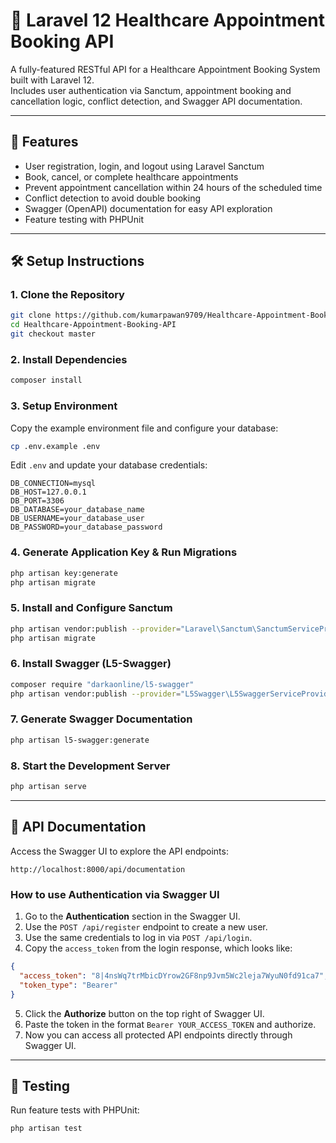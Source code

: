 # 🏥 Laravel 12 Healthcare Appointment Booking API

A fully-featured RESTful API for a Healthcare Appointment Booking System built with Laravel 12.  
Includes user authentication via Sanctum, 
appointment booking and cancellation logic,
conflict detection, 
and Swagger API documentation.

---

## 🚀 Features

- User registration, login, and logout using Laravel Sanctum  
- Book, cancel, or complete healthcare appointments  
- Prevent appointment cancellation within 24 hours of the scheduled time  
- Conflict detection to avoid double booking  
- Swagger (OpenAPI) documentation for easy API exploration  
- Feature testing with PHPUnit  

---

## 🛠️ Setup Instructions

### 1. Clone the Repository

```bash
git clone https://github.com/kumarpawan9709/Healthcare-Appointment-Booking-API.git
cd Healthcare-Appointment-Booking-API
git checkout master

```

### 2. Install Dependencies

```bash
composer install
```

### 3. Setup Environment

Copy the example environment file and configure your database:

```bash
cp .env.example .env
```

Edit `.env` and update your database credentials:

```
DB_CONNECTION=mysql
DB_HOST=127.0.0.1
DB_PORT=3306
DB_DATABASE=your_database_name
DB_USERNAME=your_database_user
DB_PASSWORD=your_database_password
```

### 4. Generate Application Key & Run Migrations

```bash
php artisan key:generate
php artisan migrate
```

### 5. Install and Configure Sanctum

```bash
php artisan vendor:publish --provider="Laravel\Sanctum\SanctumServiceProvider"
php artisan migrate
```

### 6. Install Swagger (L5-Swagger)

```bash
composer require "darkaonline/l5-swagger"
php artisan vendor:publish --provider="L5Swagger\L5SwaggerServiceProvider"
```

### 7. Generate Swagger Documentation

```bash
php artisan l5-swagger:generate
```

### 8. Start the Development Server

```bash
php artisan serve
```

---

## 📖 API Documentation

Access the Swagger UI to explore the API endpoints:

```
http://localhost:8000/api/documentation
```

### How to use Authentication via Swagger UI

1. Go to the **Authentication** section in the Swagger UI.  
2. Use the `POST /api/register` endpoint to create a new user.  
3. Use the same credentials to log in via `POST /api/login`.  
4. Copy the `access_token` from the login response, which looks like:

```json
{
  "access_token": "8|4nsWq7trMbicDYrow2GF8np9Jvm5Wc2leja7WyuN0fd91ca7",
  "token_type": "Bearer"
}
```

5. Click the **Authorize** button on the top right of Swagger UI.  
6. Paste the token in the format `Bearer YOUR_ACCESS_TOKEN` and authorize.  
7. Now you can access all protected API endpoints directly through Swagger UI.

---

## 🧪 Testing

Run feature tests with PHPUnit:

```bash
php artisan test
```

 
